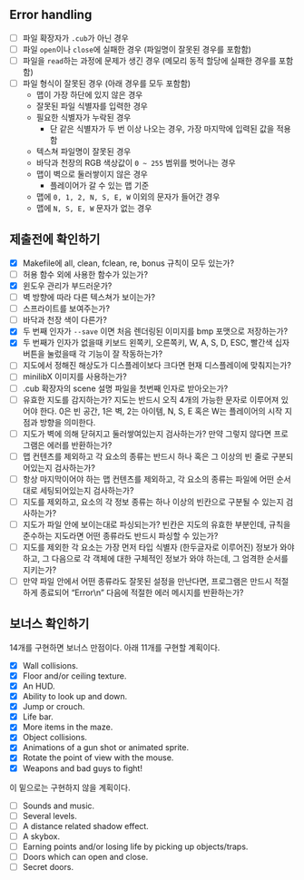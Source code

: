 ## Error handling

- [ ] 파일 확장자가 `.cub`가 아닌 경우
- [ ] 파일 `open`이나 `close`에 실패한 경우 (파일명이 잘못된 경우를 포함함)
- [ ] 파일을 `read`하는 과정에 문제가 생긴 경우 (메모리 동적 할당에 실패한 경우를 포함함)
- [ ] 파일 형식이 잘못된 경우 (아래 경우를 모두 포함함)
	* 맵이 가장 하단에 있지 않은 경우
	* 잘못된 파일 식별자를 입력한 경우
	* 필요한 식별자가 누락된 경우
		* 단 같은 식별자가 두 번 이상 나오는 경우, 가장 마지막에 입력된 값을 적용함
	* 텍스쳐 파일명이 잘못된 경우
	* 바닥과 천장의 RGB 색상값이 `0 ~ 255` 범위를 벗어나는 경우
	* 맵이 벽으로 둘러쌓이지 않은 경우
		* 플레이어가 갈 수 있는 맵 기준
	* 맵에 `0, 1, 2, N, S, E, W` 이외의 문자가 들어간 경우
	* 맵에 `N, S, E, W` 문자가 없는 경우

## 제출전에 확인하기

- [x] Makefile에 all, clean, fclean, re, bonus 규칙이 모두 있는가?
- [ ] 허용 함수 외에 사용한 함수가 있는가?
- [x] 윈도우 관리가 부드러운가?
- [ ] 벽 방향에 따라 다른 텍스쳐가 보이는가?
- [ ] 스프라이트를 보여주는가?
- [ ] 바닥과 천장 색이 다른가?
- [x] 두 번째 인자가 `--save` 이면 처음 렌더링된 이미지를 bmp 포맷으로 저장하는가?
- [x] 두 번째가 인자가 없을때 키보드 왼쪽키, 오른쪽키, W, A, S, D, ESC, 빨간색 십자 버튼을 눌렀을때 각 기능이 잘 작동하는가?
- [ ] 지도에서 정해진 해상도가 디스플레이보다 크다면 현재 디스플레이에 맞춰지는가?
- [ ] minilibX 이미지를 사용하는가?
- [ ] .cub 확장자의 scene 설명 파일을 첫번째 인자로 받아오는가?
- [ ] 유효한 지도를 감지하는가? 지도는 반드시 오직 4개의 가능한 문자로 이루어져 있어야 한다. 0은 빈 공간, 1은 벽, 2는 아이템, N, S, E 혹은 W는 플레이어의 시작 지점과 방향을 의미한다.
- [ ] 지도가 벽에 의해 닫혀지고 둘러쌓여있는지 검사하는가? 만약 그렇지 않다면 프로그램은 에러를 반환하는가?
- [ ] 맵 컨텐츠를 제외하고 각 요소의 종류는 반드시 하나 혹은 그 이상의 빈 줄로 구분되어있는지 검사하는가?
- [ ] 항상 마지막이어야 하는 맵 컨텐츠를 제외하고, 각 요소의 종류는 파일에 어떤 순서대로 세팅되어있는지 검사하는가?
- [ ] 지도를 제외하고, 요소의 각 정보 종류는 하나 이상의 빈칸으로 구분될 수 있는지 검사하는가?
- [ ] 지도가 파일 안에 보이는대로 파싱되는가? 빈칸은 지도의 유효한 부분인데, 규칙을 준수하는 지도라면 어떤 종류라도 반드시 파싱할 수 있는가?
- [ ] 지도를 제외한 각 요소는 가장 먼저 타입 식별자 (한두글자로 이루어진) 정보가 와야 하고, 그 다음으로 각 객체에 대한 구체적인 정보가 와야 하는데, 그 엄격한 순서를 지키는가?
- [ ] 만약 파일 안에서 어떤 종류라도 잘못된 설정을 만난다면, 프로그램은 만드시 적절하게 종료되어 “Error\n” 다음에 적절한 에러 메시지를 반환하는가?

## 보너스 확인하기

14개를 구현하면 보너스 만점이다. 아래 11개를 구현할 계획이다.

- [x] Wall collisions.
- [x] Floor and/or ceiling texture.
- [x] An HUD.
- [x] Ability to look up and down.
- [x] Jump or crouch.
- [x] Life bar.
- [x] More items in the maze.
- [x] Object collisions.
- [x] Animations of a gun shot or animated sprite.
- [x] Rotate the point of view with the mouse.
- [x] Weapons and bad guys to fight!

이 밑으로는 구현하지 않을 계획이다.

- [ ] Sounds and music.
- [ ] Several levels.
- [ ] A distance related shadow effect.
- [ ] A skybox.
- [ ] Earning points and/or losing life by picking up objects/traps.
- [ ] Doors which can open and close.
- [ ] Secret doors.